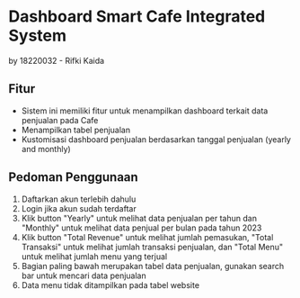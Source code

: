 # Dashboard Smart Cafe Integrated System
by 18220032 - Rifki Kaida


## Fitur
- Sistem ini memiliki fitur untuk menampilkan dashboard terkait data penjualan pada Cafe
- Menampilkan tabel penjualan
- Kustomisasi dashboard penjualan berdasarkan tanggal penjualan (yearly and monthly)


## Pedoman Penggunaan
1. Daftarkan akun terlebih dahulu
2. Login jika akun sudah terdaftar
3. Klik button "Yearly" untuk melihat data penjualan per tahun dan "Monthly" untuk melihat data penjual per bulan pada tahun 2023
4. Klik button "Total Revenue" untuk melihat jumlah pemasukan, "Total Transaksi" untuk melihat jumlah transaksi penjualan, dan "Total Menu" untuk melihat jumlah menu yang terjual
5. Bagian paling bawah merupakan tabel data penjualan, gunakan search bar untuk mencari data penjualan
6. Data menu tidak ditampilkan pada tabel website
